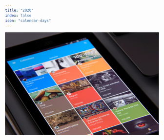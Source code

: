 ```yaml
---
title: "2020"
index: false
icon: "calendar-days"
---
```


![](/assets/image/news.jpg)

<Catalog hideHeading=True />
